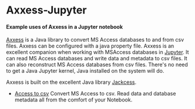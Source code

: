 # Axxess-Jupyter

#### Example uses of Axxess in a Jupyter notebook

[Axxess](https://github.com/DANS-repo/axxess) is a Java library to convert MS Access databases to and from csv files. Axxess can be configured with a java property file. Axxess is an excellent companion when working with MSAccess databases in [Jupyter](http://jupyter.org/). It can read MS Access databases and write data and metadata to csv files. It can also reconstruct MS Access databases from csv files. There's no need to get a Java Jupyter kernel, Java installed on the system will do.

Axxess is built on the excellent Java library [Jackcess](http://jackcess.sourceforge.net/).


- [Access to csv](https://nbviewer.jupyter.org/github/DANS-repo/axxess-jupyter/blob/master/acc2csv.ipynb?flush_cache=true) Convert MS Access to csv. Read data and database metadata all from the comfort of your Notebook.


